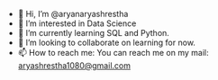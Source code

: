 - 👋 Hi, I’m @aryanaryashrestha
- 👀 I’m interested in Data Science
- 🌱 I’m currently learning SQL and Python.
- 💞️ I’m looking to collaborate on learning for now.
- 📫 How to reach me: You can reach me on my mail: aryashrestha1080@gmail.com

<!---
aryanaryashrestha/aryanaryashrestha is a ✨ special ✨ repository because its `README.md` (this file) appears on your GitHub profile.
You can click the Preview link to take a look at your changes.
--->
